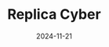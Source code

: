 ---  
layout: startup_page  
title: "Replica Cyber"  
id: "replicacyber.com"  
permalink: "/replicacyberreplicacyber.com11212024/"  
website: "https://replicacyber.com/"  
funding_round: "Series A"  
funding_amount: "$8M"  
investors: "Capri Ventures, Blu Ventures, AFG"  
about: "Replica Cyber provides Secure Environments-as-a-Service, enabling Fortune 100 companies and government agencies to safely conduct high-risk cybersecurity activities. Its platform integrates patented technology and Zero Trust architecture to create realistic IT environments, protecting user privacy and ensuring productivity. This innovative solution addresses critical needs in financial services, healthcare, and government."  
markets: "Cybersecurity"  
hq: "Falls Church, Virginia, United States"  
founded_year: ""  
linkedin: "https://www.linkedin.com/company/replica-cyber"  
twitter: ""  
instagram: ""  
facebook: ""  
crunchbase: ""  
pitchbook: ""  

date_display: "21-Nov-2024"  
date: "2024-11-21"

# SEO Optimization  
meta_title: "Replica Cyber - Series A Funding ($8M)"  
meta_description: "Replica Cyber, Replica Cyber provides Secure Environments-as-a-Service, enabling Fortune 100 companies and government agencies to safely conduct high-risk cybersecur..."  
meta_keywords: "Replica Cyber, Cybersecurity, Series A funding"  
canonical_url: "https://startup.projectstartups.com/replicacyberreplicacyber.com11212024/"  
---